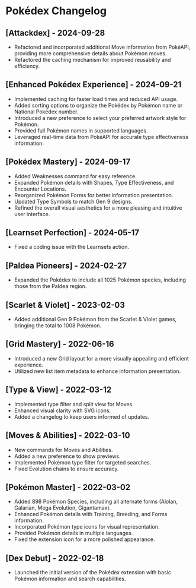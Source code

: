 # Pokédex Changelog

## [Attackdex] - 2024-09-28
- Refactored and incorporated additional Move information from PokéAPI, providing more comprehensive details about Pokémon moves.
- Refactored the caching mechanism for improved reusability and efficiency.

## [Enhanced Pokédex Experience] - 2024-09-21
- Implemented caching for faster load times and reduced API usage.
- Added sorting options to organize the Pokédex by Pokémon name or National Pokédex number.
- Introduced a new preference to select your preferred artwork style for Pokémon.
- Provided full Pokémon names in supported languages.
- Leveraged real-time data from PokéAPI for accurate type effectiveness information.

## [Pokédex Mastery] - 2024-09-17
- Added Weaknesses command for easy reference.
- Expanded Pokémon details with Shapes, Type Effectiveness, and Encounter Locations.
- Reorganized Pokémon Forms for better information presentation.
- Updated Type Symbols to match Gen 9 designs.
- Refined the overall visual aesthetics for a more pleasing and intuitive user interface.

## [Learnset Perfection] - 2024-05-17
- Fixed a coding issue with the Learnsets action.

## [Paldea Pioneers] - 2024-02-27
- Expanded the Pokédex to include all 1025 Pokémon species, including those from the Paldea region.

## [Scarlet & Violet] - 2023-02-03
- Added additional Gen 9 Pokémon from the Scarlet & Violet games, bringing the total to 1008 Pokémon.

## [Grid Mastery] - 2022-06-16
- Introduced a new Grid layout for a more visually appealing and efficient experience.
- Utilized new list item metadata to enhance information presentation.

## [Type & View] - 2022-03-12
- Implemented type filter and split view for Moves.
- Enhanced visual clarity with SVG icons.
- Added a changelog to keep users informed of updates.

## [Moves & Abilities] - 2022-03-10
- New commands for Moves and Abilities.
- Added a new preference to show previews.
- Implemented Pokémon type filter for targeted searches.
- Fixed Evolution chains to ensure accuracy.

## [Pokémon Master] - 2022-03-02
- Added 898 Pokémon Species, including all alternate forms (Alolan, Galarian, Mega Evolution, Gigantamax).
- Enhanced Pokémon details with Training, Breeding, and Forms information.
- Incorporated Pokémon type icons for visual representation.
- Provided Pokémon details in multiple languages.
- Fixed the extension icon for a more polished appearance.

## [Dex Debut] - 2022-02-18
- Launched the initial version of the Pokédex extension with basic Pokémon information and search capabilities.
